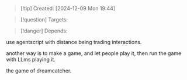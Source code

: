 
>[!tip] Created: [2024-12-09 Mon 19:44]

>[!question] Targets: 

>[!danger] Depends: 

use agentscript with distance being trading interactions.

another way is to make a game, and let people play it, then run the game with LLms playing it.

the game of dreamcatcher.

